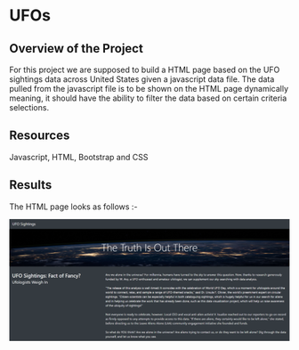 # UFOs

## Overview of the Project ##
For this project we are supposed to build a HTML page based on the UFO sightings data across United States given a javascript data file. The data pulled from the javascript file is to be shown on the HTML page dynamically meaning, it should have the ability to filter the data based on certain criteria selections.

## Resources ##
Javascript, HTML, Bootstrap and CSS

## Results ##

The HTML page looks as follows :- 

![image](https://github.com/yashodhan1202/UFOs/blob/main/HTML_Page.png)

